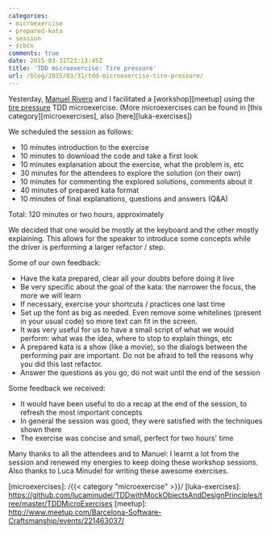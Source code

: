 ```yaml
---
categories:
- microexercise
- prepared-kata
- session
- scbcn
comments: true
date: 2015-03-31T23:13:45Z
title: 'TDD microexercise: Tire pressure'
url: /blog/2015/03/31/tdd-microexercise-tire-pressure/
---
```


Yesterday, [Manuel Rivero][trikitrok] and I facilitated a [workshop][meetup] using the [tire pressure][tire-pressure] TDD microexercise. (More microexercises can be found in [this category][microexercises], also [here][luka-exercises])

We scheduled the session as follows:

  * 10 minutes introduction to the exercise
  * 10 minutes to download the code and take a first look
  * 10 minutes explanation about the exercise, what the problem is, etc
  * 30 minutes for the attendees to explore the solution (on their own)
  * 10 minutes for commenting the explored solutions, comments about it
  * 40 minutes of prepared kata format
  * 10 minutes of final explanations, questions and answers (Q&A)
  
Total: 120 minutes or two hours, approximately

We decided that one would be mostly at the keyboard and the other mostly explaining. This allows for the speaker to introduce some concepts while the driver is performing a larger refactor / step.

Some of our own feedback:

  * Have the kata prepared, clear all your doubts before doing it live
  * Be very specific about the goal of the kata: the narrower the focus, the more we will learn
  * If necessary, exercise your shortcuts / practices one last time
  * Set up the font as big as needed. Even remove some whitelines (present in your usual code) so more text can fit in the screen. 
  * It was very useful for us to have a small script of what we would perform: what was the idea, where to stop to explain things, etc
  * A prepared kata is a show (like a movie), so the dialogs between the performing pair are important. Do not be afraid to tell the reasons why you did this last refactor.
  * Answer the questions as you go, do not wait until the end of the session
  
Some feedback we received:

  * It would have been useful to do a recap at the end of the session, to refresh the most important concepts
  * In general the session was good, they were satisfied with the techniques shown there
  * The exercise was concise and small, perfect for two hours' time
  

Many thanks to all the attendees and to Manuel: I learnt a lot from the session and renewed my energies to keep doing these workshop sessions. Also thanks to Luca Minudel for writing these awesome exercises.

[trikitrok]: http://twitter.com/@trikitrok
[tire-pressure]: https://github.com/lucaminudel/TDDwithMockObjectsAndDesignPrinciples/tree/master/TDDMicroExercises/Java/TirePressureMonitoringSystem
[lukadotnet]: https://twitter.com/lukadotnet
[microexercises]: /{{< category "microexercise" >}}/
[luka-exercises]: https://github.com/lucaminudel/TDDwithMockObjectsAndDesignPrinciples/tree/master/TDDMicroExercises
[meetup]: http://www.meetup.com/Barcelona-Software-Craftsmanship/events/221463037/
